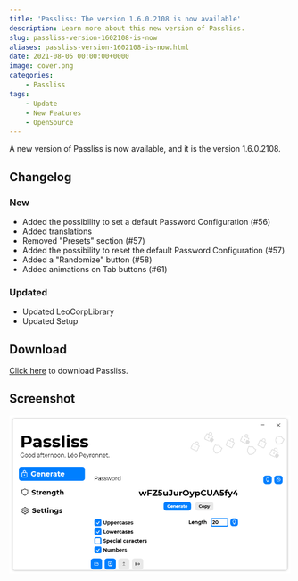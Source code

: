 ```yaml
---
title: 'Passliss: The version 1.6.0.2108 is now available'
description: Learn more about this new version of Passliss.
slug: passliss-version-1602108-is-now
aliases: passliss-version-1602108-is-now.html
date: 2021-08-05 00:00:00+0000
image: cover.png
categories:
    - Passliss
tags:
    - Update
    - New Features
    - OpenSource
---
```

A new version of Passliss is now available, and it is the version 1.6.0.2108.

## Changelog
### New
- Added the possibility to set a default Password Configuration (#56)
- Added translations
- Removed "Presets" section (#57)
- Added the possibility to reset the default Password Configuration (#57)
- Added a "Randomize" button (#58)
- Added animations on Tab buttons (#61)
### Updated
- Updated LeoCorpLibrary
- Updated Setup

## Download

[Click here](https://tinyurl.com/Passliss) to download Passliss.

## Screenshot

![The "Generate" page of Passliss.](cover.png)